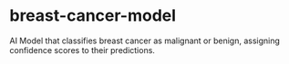# breast-cancer-model
AI Model that classifies breast cancer as malignant or benign, assigning confidence scores to their predictions.
